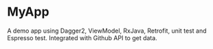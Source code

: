 # MyApp
A demo app using Dagger2, ViewModel, RxJava, Retrofit, unit test and Espresso test. Integrated with Github API to get data.
